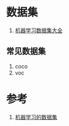 # 数据集

1. [机器学习数据集大全](机器学习数据集大全.md)

## 常见数据集
1. coco
2. voc

# 参考

1. [机器学习的数据集](https://leon_xi.gitee.io/da123/#/TensorFlow')